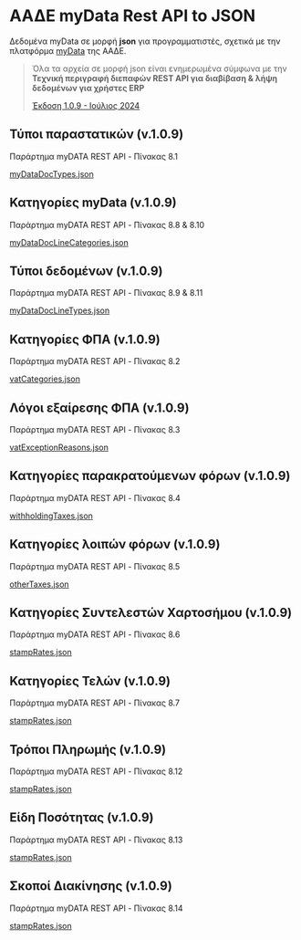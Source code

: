 # ΑΑΔΕ myData Rest API to JSON

Δεδομένα myData σε μορφή **json** για προγραμματιστές, σχετικά με την πλατφόρμα [myData](https://www.aade.gr/mydata) της ΑΑΔΕ.
> Όλα τα αρχεία σε μορφή json είναι ενημερωμένα σύμφωνα με την **Τεχνική περιγραφή διεπαφών REST API για διαβίβαση & λήψη δεδομένων για χρήστες ERP**
>
> <a href="https://www.aade.gr/sites/default/files/2024-07/myDATA%20API%20Documentation%20v1.0.9_official_erp.pdf" target="_blank">Έκδοση 1.0.9 - Ιούλιος 2024</a>

## Τύποι παραστατικών (v.1.0.9)
Παράρτημα myDATA REST API - Πίνακας 8.1

[myDataDocTypes.json](/myDataDocTypes.json)

## Κατηγορίες myData (v.1.0.9)
Παράρτημα myDATA REST API - Πίνακας 8.8 & 8.10

[myDataDocLineCategories.json](/myDataDocLineCategories.json)

## Τύποι δεδομένων (v.1.0.9)
Παράρτημα myDATA REST API - Πίνακας 8.9 & 8.11

[myDataDocLineTypes.json](/myDataLineTypes.json)

## Κατηγορίες ΦΠΑ (v.1.0.9)
Παράρτημα myDATA REST API - Πίνακας 8.2

[vatCategories.json](/vatCategories.json)

## Λόγοι εξαίρεσης ΦΠΑ (v.1.0.9)
Παράρτημα myDATA REST API - Πίνακας 8.3

[vatExceptionReasons.json](/vatExceptionReasons.json)

## Κατηγορίες παρακρατούμενων φόρων (v.1.0.9)
Παράρτημα myDATA REST API - Πίνακας 8.4

[withholdingTaxes.json](/withholdingTaxes.json)

## Κατηγορίες λοιπών φόρων (v.1.0.9)
Παράρτημα myDATA REST API - Πίνακας 8.5

[otherTaxes.json](/otherTaxes.json)

## Κατηγορίες Συντελεστών Χαρτοσήμου (v.1.0.9)
Παράρτημα myDATA REST API - Πίνακας 8.6

[stampRates.json](/stampRates.json)

## Κατηγορίες Τελών (v.1.0.9)
Παράρτημα myDATA REST API - Πίνακας 8.7

[stampRates.json](/feeCategories.json)

## Τρόποι Πληρωμής (v.1.0.9)
Παράρτημα myDATA REST API - Πίνακας 8.12

[stampRates.json](/paymentMethods.json)

## Είδη Ποσότητας (v.1.0.9)
Παράρτημα myDATA REST API - Πίνακας 8.13

[stampRates.json](/quantityTypes.json)

## Σκοποί Διακίνησης (v.1.0.9)
Παράρτημα myDATA REST API - Πίνακας 8.14

[stampRates.json](/transactionPurposes.json)